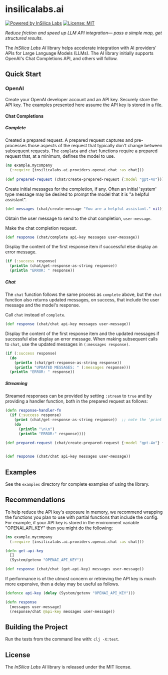 # insilicalabs.ai
[![Powered by InSilica Labs](https://img.shields.io/badge/Powered_by-InSilica_Labs-blue?link=https%3A%2F%2Finsilicalabs.com%2Findex.php)](https://insilicalabs.com/)
[![License: MIT](https://img.shields.io/badge/License-MIT-yellow.svg)](https://opensource.org/license/mit)
<p></p>

*Reduce friction and speed up LLM API integration— pass a simple map, get structured results.*

The *InSilica Labs AI* library helps accelerate integration with AI providers' APIs for Large Language Models (LLMs).
The AI library initially supports OpenAI's Chat Completions API, and others will follow.

## Quick Start

### OpenAI

Create your OpenAI developer account and an API key.  Securely store the API key.  The examples presented here assume
the API key is stored in a file.

#### Chat Completions

##### Complete

Created a prepared request.  A prepared request captures and pre-processes those aspects of the request that typically
don't change between subsequent requests.  The `complete` and `chat` functions require a prepared request that, at a
minimum, defines the model to use.

```clojure
(ns example.mycompany
  (:require [insilicalabs.ai.providers.openai.chat :as chat]))
    
(def prepared-request (chat/create-prepared-request {:model "gpt-4o"}))
```

Create initial messages for the completion, if any.  Often an initial 'system' type  message may be desired to prompt 
the model that it is "a helpful assistant".

```clojure
(def messages (chat/create-message "You are a helpful assistant." nil))
```

Obtain the user message to send to the chat completion, `user-message`.


Make the chat completion request.

```clojure
(def response (chat/complete api-key messages user-message))
```

Display the content of the first response item if successful else display an error message.

```clojure
(if (:success response)
  (println (chat/get-response-as-string response))
  (println "ERROR: " response))
```

##### Chat

The `chat` function follows the same process as `complete` above, but the `chat` function also returns updated messages,
on success, that include the user message and the model's response.

Call `chat` instead of `complete`.

```clojure
(def response (chat/chat api-key messages user-message))
```

Display the content of the first response item and the updated messages if successful else display an error message.
When making subsequent calls to `chat`, use the updated messages in `(:messages response)`.

```clojure
(if (:success response)
  (do
    (println (chat/get-response-as-string response))
    (println "UPDATED MESSAGES: " (:messages response)))
  (println "ERROR: " response))
```

##### Streaming

Streamed responses can be provided by setting `:stream` to `true` and by providing a handler function, both in the
prepared request as follows:

```clojure
(defn response-handler-fn
  (if (:success response)
    (print (chat/get-response-as-string response))  ;; note the 'print' vs 'println' statement
    (do
      (println "\n\n")
      (println "ERROR:" response))))

(def prepared-request (chat/create-prepared-request {:model "gpt-4o"} {:stream     true
                                                                       :handler-fn response-handler-fn}))

(def response (chat/chat api-key messages user-message))
```


## Examples

See the `examples` directory for complete examples of using the library.


## Recommendations

To help reduce the API key's exposure in memory, we recommend wrapping the functions you plan to use with partial 
functions that include the config.  For example, if your API key is stored in the environment variable "OPENAI_API_KEY" 
then you might do the following:

```clojure
(ns example.mycompany
  (:require [insilicalabs.ai.providers.openai.chat :as chat]))

(defn get-api-key 
  []
  (System/getenv "OPENAI_API_KEY"))

(def response (chat/chat (get-api-key) messages user-message))
```

If performance is of the utmost concern or retrieving the API key is much more expensive, then a delay may be useful as 
follows.

```clojure
(defonce api-key (delay (System/getenv "OPENAI_API_KEY")))

(defn response 
  [messages user-message] 
  (response/chat @api-key messages user-message))
```


## Building the Project

Run the tests from the command line with: `clj -X:test`.


## License

The *InSilica Labs AI* library is released under the MIT license.




